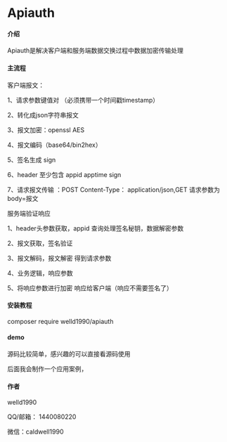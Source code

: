 # Apiauth
#### 介绍

Apiauth是解决客户端和服务端数据交换过程中数据加密传输处理

#### 主流程 

客户端报文：

1、请求参数键值对   （必须携带一个时间戳timestamp）

2、转化成json字符串报文

3、报文加密：openssl AES

4、报文编码（base64/bin2hex）

5、签名生成 sign

6、header 至少包含 appid apptime sign

7、请求报文传输 ：POST Content-Type： application/json,GET 请求参数为body=报文


服务端验证响应

1、header头参数获取，appid 查询处理签名秘钥，数据解密参数

2、报文获取，签名验证

3、报文解码，报文解密 得到请求参数

4、业务逻辑，响应参数

5、将响应参数进行加密 响应给客户端（响应不需要签名了）


#### 安装教程

composer require welld1990/apiauth 


#### demo

源码比较简单，感兴趣的可以直接看源码使用

后面我会制作一个应用案例，

#### 作者

welld1990 

QQ/邮箱： 1440080220

微信：caldwell1990
